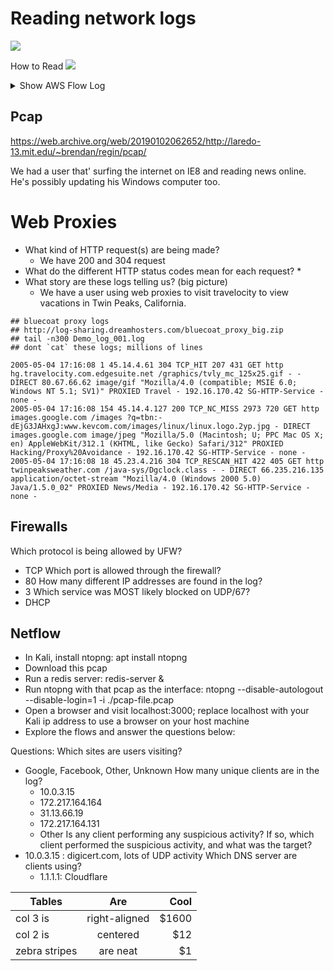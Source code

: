 # Reading network logs
![](https://media.amazonwebservices.com/blog/2015/flow_see_a_stream_2.png)

How to Read
![](http://40cloud.com/fcnew/wp-content/uploads/2015/06/flowlogs.jpg)


<details>
    <summary>Show AWS Flow Log</summary>

```
2 123456789010 eni-abc123de 172.31.16.139 172.31.16.21 20641 22 6 20 4249 1418530010 1418530070 ACCEPT OK
2 123456789010 eni-abc123de 172.31.9.69 172.31.9.12 49761 3389 6 20 4249 1418530010 1418530070 REJECT OK
2 123456789010 eni-1a2b3c4d - - - - - - - 1431280876 1431280934 - NODATA
2 123456789010 eni-4b118871 - - - - - - - 1431280876 1431280934 - SKIPDATA
2 123456789010 eni-1235b8ca 203.0.113.12 172.31.16.139 0 0 1 4 336 1432917027 1432917142 ACCEPT OK
2 123456789010 eni-1235b8ca 172.31.16.139 203.0.113.12 0 0 1 4 336 1432917094 1432917142 REJECT OK
2 123456789010 eni-f41c42bf 2001:db8:1234:a100:8d6e:3477:df66:f105 2001:db8:1234:a102:3304:8879:34cf:4071 34892 22 6 54 8855 1477913708 1477913820 ACCEPT OK
root@kali:/media/sf_Downloads/blue_team/Workshops/bt_6# date -d @1477913820
Mon 31 Oct 2016 07:37:00 AM EDT
```
</details>


## Pcap
https://web.archive.org/web/20190102062652/http://laredo-13.mit.edu/~brendan/regin/pcap/

We had a user that' surfing the internet on IE8 and reading news online. He's possibly updating his Windows computer too.

# Web Proxies
* What kind of HTTP request(s) are being made?
    * We have 200 and 304 request  
* What do the different HTTP status codes mean for each request?
    * 
* What story are these logs telling us? (big picture)
    * We have a user using web proxies to visit travelocity to view vacations in Twin Peaks, California.
```
## bluecoat proxy logs
## http://log-sharing.dreamhosters.com/bluecoat_proxy_big.zip
## tail -n300 Demo_log_001.log
## dont `cat` these logs; millions of lines

2005-05-04 17:16:08 1 45.14.4.61 304 TCP_HIT 207 431 GET http hg.travelocity.com.edgesuite.net /graphics/tvly_mc_125x25.gif - - DIRECT 80.67.66.62 image/gif "Mozilla/4.0 (compatible; MSIE 6.0; Windows NT 5.1; SV1)" PROXIED Travel - 192.16.170.42 SG-HTTP-Service - none -
2005-05-04 17:16:08 154 45.14.4.127 200 TCP_NC_MISS 2973 720 GET http images.google.com /images ?q=tbn:-dEjG3JAHxgJ:www.kevcom.com/images/linux/linux.logo.2yp.jpg - DIRECT images.google.com image/jpeg "Mozilla/5.0 (Macintosh; U; PPC Mac OS X; en) AppleWebKit/312.1 (KHTML, like Gecko) Safari/312" PROXIED Hacking/Proxy%20Avoidance - 192.16.170.42 SG-HTTP-Service - none -
2005-05-04 17:16:08 18 45.23.4.216 304 TCP_RESCAN_HIT 422 405 GET http twinpeaksweather.com /java-sys/Dgclock.class - - DIRECT 66.235.216.135 application/octet-stream "Mozilla/4.0 (Windows 2000 5.0) Java/1.5.0_02" PROXIED News/Media - 192.16.170.42 SG-HTTP-Service - none -
```

## Firewalls

Which protocol is being allowed by UFW?
* TCP
Which port is allowed through the firewall?
* 80
How many different IP addresses are found in the log?
* 3
Which service was MOST likely blocked on UDP/67?
* DHCP

## Netflow

* In Kali, install ntopng: apt install ntopng
* Download this pcap
* Run a redis server: redis-server &
* Run ntopng with that pcap as the interface: ntopng --disable-autologout --disable-login=1 -i ./pcap-file.pcap
* Open a browser and visit localhost:3000; replace localhost with your Kali ip address to use a browser on your host machine
* Explore the flows and answer the questions below:

Questions:
Which sites are users visiting?
* Google, Facebook, Other, Unknown
How many unique clients are in the log?
    * 10.0.3.15
    * 172.217.164.164
    * 31.13.66.19
    * 172.217.164.131
    * Other
Is any client performing any suspicious activity? If so, which client performed the suspicious activity, and what was the target?
* 10.0.3.15 : digicert.com, lots of UDP activity
Which DNS server are clients using?
    * 1.1.1.1: Cloudflare

| Tables        | Are           | Cool  |
| ------------- |:-------------:| -----:|
| col 3 is      | right-aligned | $1600 |
| col 2 is      | centered      |   $12 |
| zebra stripes | are neat      |    $1 |
